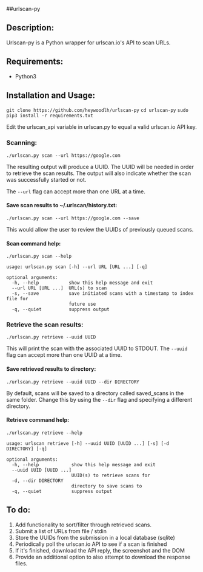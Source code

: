 ##urlscan-py

## Description:

Urlscan-py is a Python wrapper for urlscan.io's API to scan URLs.


## Requirements:

- Python3


## Installation and Usage:

`git clone https://github.com/heywoodlh/urlscan-py`
`cd urlscan-py`
`sudo pip3 install -r requirements.txt`

Edit the urlscan_api variable in urlscan.py to equal a valid urlscan.io API key.


### Scanning:

`./urlscan.py scan --url https://google.com`

The resulting output will produce a UUID. The UUID will be needed in order to retrieve the scan results. The output will also indicate whether the scan was successfully started or not.

The `--url` flag can accept more than one URL at a time.

#### Save scan results to ~/.urlscan/history.txt:

`./urlscan.py scan --url https://google.com --save`

This would allow the user to review the UUIDs of previously queued scans.

#### Scan command help:

```
./urlscan.py scan --help

usage: urlscan.py scan [-h] --url URL [URL ...] [-q]

optional arguments:
  -h, --help           show this help message and exit
  --url URL [URL ...]  URL(s) to scan
  -s, --save           save initiated scans with a timestamp to index file for
                       future use
  -q, --quiet          suppress output
```



### Retrieve the scan results:

`./urlscan.py retrieve --uuid UUID`

This will print the scan with the associated UUID to STDOUT. The `--uuid` flag can accept more than one UUID at a time.

#### Save retrieved results to directory:

`./urlscan.py retrieve --uuid UUID --dir DIRECTORY`

By default, scans will be saved to a directory called saved_scans in the same folder. Change this by using the `--dir` flag and specifying a different directory.


#### Retrieve command help:

```
./urlscan.py retrieve --help

usage: urlscan retrieve [-h] --uuid UUID [UUID ...] [-s] [-d DIRECTORY] [-q]

optional arguments:
  -h, --help            show this help message and exit
  --uuid UUID [UUID ...]
                        UUID(s) to retrieve scans for
  -d, --dir DIRECTORY
                        directory to save scans to
  -q, --quiet           suppress output
```


## To do:

1.  Add functionality to sort/filter through retrieved scans.
2. Submit a list of URLs from file / stdin
3. Store the UUIDs from the submission in a local database (sqlite)
4. Periodically poll the urlscan.io API to see if a scan is finished
5. If it's finished, download the API reply, the screenshot and the DOM
6. Provide an additional option to also attempt to download the response
  files.
